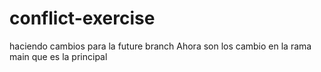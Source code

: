 # conflict-exercise
haciendo cambios para la future branch
Ahora son los cambio en la rama main que es la principal

